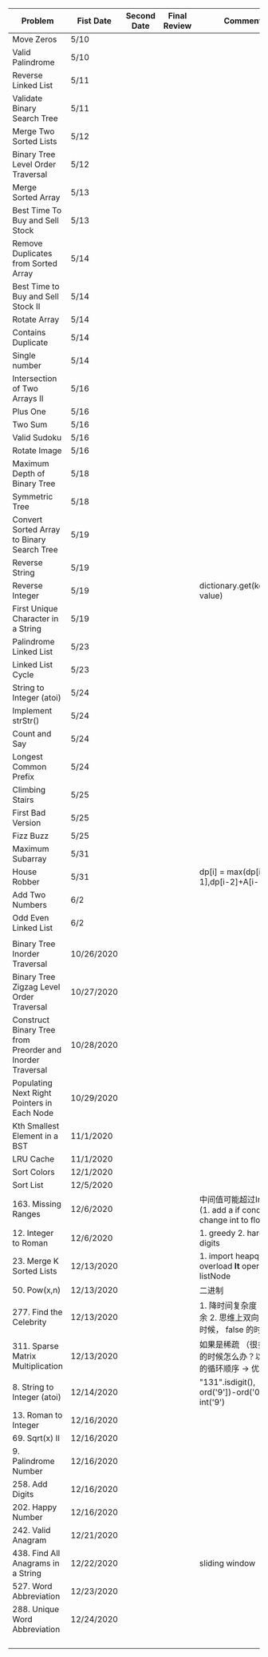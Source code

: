 | Problem                                                   | Fist Date  | Second Date | Final Review | Comments                                                                |
|-----------------------------------------------------------|------------|-------------|--------------|-------------------------------------------------------------------------|
| Move Zeros                                                | 5/10       |             |              |                                                                         |
| Valid Palindrome                                          | 5/10       |             |              |                                                                         |
| Reverse Linked List                                       | 5/11       |             |              |                                                                         |
| Validate Binary Search Tree                               | 5/11       |             |              |                                                                         |
| Merge Two Sorted Lists                                    | 5/12       |             |              |                                                                         |
| Binary Tree Level Order Traversal                         | 5/12       |             |              |                                                                         |
| Merge Sorted Array                                        | 5/13       |             |              |                                                                         |
| Best Time To Buy and Sell Stock                           | 5/13       |             |              |                                                                         |
| Remove Duplicates from Sorted Array                       | 5/14       |             |              |                                                                         |
| Best Time to Buy and Sell Stock II                        | 5/14       |             |              |                                                                         |
| Rotate Array                                              | 5/14       |             |              |                                                                         |
| Contains Duplicate                                        | 5/14       |             |              |                                                                         |
| Single number                                             | 5/14       |             |              |                                                                         |
| Intersection of Two Arrays II                             | 5/16       |             |              |                                                                         |
| Plus One                                                  | 5/16       |             |              |                                                                         |
| Two Sum                                                   | 5/16       |             |              |                                                                         |
| Valid Sudoku                                              | 5/16       |             |              |                                                                         |
| Rotate Image                                              | 5/16       |             |              |                                                                         |
| Maximum Depth of Binary Tree                              | 5/18       |             |              |                                                                         |
| Symmetric Tree                                            | 5/18       |             |              |                                                                         |
| Convert Sorted Array to Binary Search Tree                | 5/19       |             |              |                                                                         |
| Reverse String                                            | 5/19       |             |              |                                                                         |
| Reverse Integer                                           | 5/19       |             |              | dictionary.get(keyname, value)                                          |
| First Unique Character in a String                        | 5/19       |             |              |                                                                         |
| Palindrome Linked List                                    | 5/23       |             |              |                                                                         |
| Linked List Cycle                                         | 5/23       |             |              |                                                                         |
| String to Integer (atoi)                                  | 5/24       |             |              |                                                                         |
| Implement strStr()                                        | 5/24       |             |              |                                                                         |
| Count and Say                                             | 5/24       |             |              |                                                                         |
| Longest Common Prefix                                     | 5/24       |             |              |                                                                         |
| Climbing Stairs                                           | 5/25       |             |              |                                                                         |
| First Bad Version                                         | 5/25       |             |              |                                                                         |
| Fizz Buzz                                                 | 5/25       |             |              |                                                                         |
| Maximum Subarray                                          | 5/31       |             |              |                                                                         |
| House Robber                                              | 5/31       |             |              | dp[i] = max(dp[i-1],dp[i-2]+A[i-1])                                     |
| Add Two Numbers                                           | 6/2        |             |              |                                                                         |
| Odd Even Linked List                                      | 6/2        |             |              |                                                                         |
|                                                           |            |             |              |                                                                         |
| Binary Tree Inorder Traversal                             | 10/26/2020 |             |              |                                                                         |
| Binary Tree Zigzag Level Order Traversal                  | 10/27/2020 |             |              |                                                                         |
| Construct Binary Tree from Preorder and Inorder Traversal | 10/28/2020 |             |              |                                                                         |
| Populating Next Right Pointers in Each Node               | 10/29/2020 |             |              |                                                                         |
| Kth Smallest Element in a BST                             | 11/1/2020  |             |              |                                                                         |
| LRU Cache                                                 | 11/1/2020  |             |              |                                                                         |
| Sort Colors                                               | 12/1/2020  |             |              |                                                                         |
| Sort List                                                 | 12/5/2020  |             |              |                                                                         |
| 163. Missing Ranges                                       | 12/6/2020  |             |              | 中间值可能超过Int范围   (1. add a if condition 2. change int to float)  |
| 12. Integer to Roman                                      | 12/6/2020  |             |              | 1. greedy  2. hardcode digits                                           |
| 23. Merge K Sorted Lists                                  | 12/13/2020 |             |              | 1. import heapq  2. overload __lt__ operator for listNode               |
| 50. Pow(x,n)                                              | 12/13/2020 |             |              | 二进制                                                                  |
| 277. Find the Celebrity                                   | 12/13/2020 |             |              | 1. 降时间复杂度 --> 找冗余   2. 思维上双向： true 时候， false 的时候？ |
| 311. Sparse Matrix Multiplication                         | 12/13/2020 |             |              | 如果是稀疏 （很多 0 ）的时候怎么办？以什么样的循环顺序 -> 优化          |
| 8. String to Integer (atoi)                               | 12/14/2020 |             |              | "131".isdigit(),   ord('9'])-ord('0'), int('9')                         |
| 13. Roman to Integer                                      | 12/16/2020 |             |              |                                                                         |
| 69. Sqrt(x) II                                            | 12/16/2020 |             |              |                                                                         |
| 9. Palindrome Number                                      | 12/16/2020 |             |              |                                                                         |
| 258. Add Digits                                           | 12/16/2020 |             |              |                                                                         |
| 202. Happy Number                                         | 12/16/2020 |             |              |                                                                         |
| 242. Valid Anagram                                        | 12/21/2020 |             |              |                                                                         |
| 438. Find All Anagrams in a String                        | 12/22/2020 |             |              | sliding window                                                          |
| 527. Word Abbreviation                                    | 12/23/2020 |             |              |                                                                         |
| 288. Unique Word Abbreviation                             | 12/24/2020 |             |              |                                                                         |
|                                                           |            |             |              |                                                                         |
|                                                           |            |             |              |                                                                         |
|                                                           |            |             |              |                                                                         |
|                                                           |            |             |              |                                                                         |
